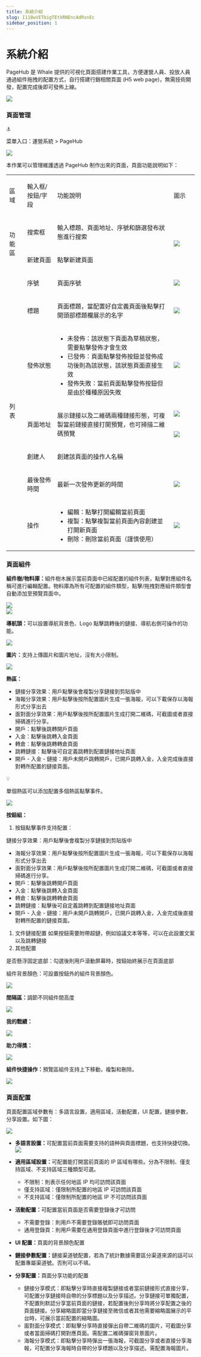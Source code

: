 ```yaml
---
title: 系統介紹
slug: I11BwVETbigTEtkRNEncAdRsnEc
sidebar_position: 1
---
```



# 系統介紹

PageHub 是 Whale 提供的可視化頁面搭建作業工具，方便運營人員、投放人員通過組件拖拽的配置方式，自行搭建行銷相關頁面 (H5 web page)，無需技術開發，配置完成後即可發佈上線。

<img src="/assets/QNumboKYuoS5qUxsoSsczZGFnX1.png" src-width="2782" src-height="2032"/>

### 頁面管理

<div class="callout callout-bg-6 callout-border-6">
<div class='callout-emoji'>⚓</div>
<p>菜單入口：運營系統 &gt; PageHub</p>
</div>

<img src="/assets/A2xbb9akyoaFX9xJzo1cR0VBn9g.png" src-width="2758" src-height="1420" align="center"/>

本作業可以管理維護透過 PageHub 制作出來的頁面，頁面功能說明如下：

<table>
<colgroup>
<col width="65"/>
<col width="128"/>
<col width="574"/>
<col width="100"/>
</colgroup>
<tbody>
<tr><td><p>區域</p></td><td><p>輸入框/按鈕/字段</p></td><td><p>功能說明</p></td><td><p>圖示</p></td></tr>
<tr><td rowspan="2"><p>功能區</p></td><td><p>搜索框</p></td><td><p>輸入標題、頁面地址、序號和篩選發布狀態進行搜索</p></td><td rowspan="2"><img src="/assets/PZHNbJLHio3dPmxrKTBcl9WdnJe.png" src-width="1280" src-height="554" align="center"/></td></tr>
<tr><td><p>新建頁面</p></td><td><p>點擊新建頁面</p></td></tr>
<tr><td rowspan="8"><p>列表</p></td><td><p>序號</p></td><td><p>頁面序號</p></td><td><img src="/assets/P0mHb8QUSo5EJOxlEENcENk8n7g.png" src-width="2276" src-height="1330" align="center"/></td></tr>
<tr><td><p>標題</p></td><td><p>頁面標題，當配置好自定義頁面後點擊打開頭部標題欄展示的名字</p></td><td><img src="/assets/UDCzbMwNHo9QUnxo0VdcP9ZWnLg.png" src-width="2244" src-height="1318" align="center"/></td></tr>
<tr><td><p>發佈狀態</p></td><td><ul>
<li>未發佈：該狀態下頁面為草稿狀態，需要點擊發佈才會生效</li>
<li>已發佈：頁面點擊發佈按鈕並發佈成功後則為該狀態，該狀態頁面直接生效</li>
<li>發佈失敗：當前頁面點擊發佈按鈕但是由於種種原因失敗</li>
</ul></td><td><img src="/assets/EkJrbOOFeoDvvCxfZ7scWOiVndf.png" src-width="2256" src-height="1308" align="center"/></td></tr>
<tr><td rowspan="2"><p>頁面地址</p></td><td rowspan="2"><p>展示鏈接以及二維碼兩種鏈接形態，可複製當前鏈接直接打開預覽，也可掃描二維碼預覽</p></td><td><img src="/assets/NAADbhZduoP3Ynxtl7ickeIAndb.png" src-width="3306" src-height="918" align="center"/></td></tr>
<tr><td><img src="/assets/HhjOb6hb2oXlEnxJ5vHc43sJnoa.png" src-width="3286" src-height="1002" align="center"/></td></tr>
<tr><td><p>創建人</p></td><td><p>創建該頁面的操作人名稱</p></td><td></td></tr>
<tr><td><p>最後發佈時間</p></td><td><p>最新一次發佈更新的時間</p></td><td><img src="/assets/EVRqbgHocoFg8JxGJ18cLgB8nHd.png" src-width="2224" src-height="1284" align="center"/></td></tr>
<tr><td><p>操作</p></td><td><ul>
<li>編輯：點擊打開編輯當前頁面</li>
<li>複製：點擊複製當前頁面內容創建並打開新頁面</li>
<li>刪除：刪除當前頁面（謹慎使用）</li>
</ul></td><td><img src="/assets/I0y3beQTFo8r69xwlVBcEdvznpe.png" src-width="2248" src-height="1256" align="center"/></td></tr>
</tbody>
</table>

### 頁面組件

<b>組件樹/物料庫：</b>組件樹木展示當前頁面中已經配置的組件列表，點擊對應組件名稱可進行編輯配置。物料庫為所有可配置的組件類型，點擊/拖拽對應組件類型會自動添加至預覽頁面中。

<div class="flex gap-3 columns-2" column-size="2">
<div class="w-[50%]" width-ratio="50">
<img src="/assets/U1RobSbOko0NeGxVaIGcjPkNnRg.png" src-width="664" src-height="754" align="center"/>
</div>
<div class="w-[50%]" width-ratio="50">
<img src="/assets/Xbv6b3d7Uo7BlVxwQ1kcHuprnLd.png" src-width="690" src-height="1268" align="center"/>
</div>
</div>

<b>導航頭：</b>可以設置導航背景色、Logo 點擊跳轉後的鏈接、導航右側可操作的功能。

<img src="/assets/LAEibgZUYoN7WMxtj6ccFxVkn3e.png" src-width="3828" src-height="1946" align="center"/>

<b>圖片：</b>支持上傳圖片和圖片地址，沒有大小限制。

<img src="/assets/QOSVbage3okHOIxNxFucfyf0nxc.png" src-width="3822" src-height="1928" align="center"/>

<b>熱區：</b>

- 鏈接分享效果：用戶點擊後會複製分享鏈接到剪貼版中
- 海報分享效果：用戶點擊後按所配置圖片生成一張海報，可以下載保存以海報形式分享出去
- 面對面分享效果：用戶點擊後按所配置圖片生成打開二維碼，可截圖或者直接掃碼進行分享。
- 開戶：點擊後跳轉開戶頁面
- 入金：點擊後跳轉入金頁面
- 轉倉：點擊後跳轉轉倉頁面
- 跳轉鏈接：點擊後可自定義跳轉到配置鏈接地址頁面
- 開戶 - 入金 - 鏈接：用戶未開戶跳轉開戶，已開戶跳轉入金，入金完成後直接對轉所配置的鏈接頁面。

<div class="callout callout-bg-3 callout-border-3">
<div class='callout-emoji'>💡</div>
<p>單個熱區可以添加配置多個熱區點擊事件。</p>
</div>

<img src="/assets/PuFhbBpJ6opZp9xW9vbc1BLKnOf.png" src-width="3812" src-height="1942" align="center"/>

<b>按鈕組：</b>

1. 按鈕點擊事件支持配置：

鏈接分享效果：用戶點擊後會複製分享鏈接到剪貼版中
- 海報分享效果：用戶點擊後按所配置圖片生成一張海報，可以下載保存以海報形式分享出去
- 面對面分享效果：用戶點擊後按所配置圖片生成打開二維碼，可截圖或者直接掃碼進行分享。
- 開戶：點擊後跳轉開戶頁面
- 入金：點擊後跳轉入金頁面
- 轉倉：點擊後跳轉轉倉頁面
- 跳轉鏈接：點擊後可自定義跳轉到配置鏈接地址頁面
- 開戶 - 入金 - 鏈接：用戶未開戶跳轉開戶，已開戶跳轉入金，入金完成後直接對轉所配置的鏈接頁面。
1. 文件鏈接配置
如果按鈕需要附帶超鏈，例如協議文本等等，可以在此設置文案以及跳轉鏈接
1. 其他配置

是否懸浮固定底部：勾選後則用戶滾動屏幕時，按鈕始終展示在頁面底部

組件背景顏色：可設置按鈕外的組件背景顏色。

<img src="/assets/GZGBbqBNGoPoIgxtOq7cym9wnEh.png" src-width="3792" src-height="1948" align="center"/>

<b>間隔區：</b>調節不同組件間高度

<img src="/assets/JbpRbGOvOoipkixUdnPcpnTFnQc.png" src-width="3810" src-height="1952" align="center"/>

<b>我的戰績：</b>

<img src="/assets/H4CcbACC1o8XGLxfBzCcTC4VnYg.png" src-width="3824" src-height="1918" align="center"/>

<b>助力得獎：</b>

<img src="/assets/FxJfbNUOLowS5jxGRKJcPtponWd.png" src-width="3786" src-height="1868" align="center"/>

<b>組件快捷操作：</b>預覽區組件支持上下移動，複製和刪除。

<img src="/assets/Tp0KbT1LBoj4nTx511ocArPUndg.png" src-width="2406" src-height="1832"/>

### 頁面<b>配置</b>

頁面配置區域參數有：多語言設置，適用區域，活動配置，UI 配置，鏈接參數，分享設置。如下圖：

<img src="/assets/WKSTbprfqoHdqTx0qiJcYP16n5g.png" src-width="696" src-height="632"/>

- <b>多語言設置：</b>可配置當前頁面需要支持的語种與頁面標題，也支持快捷切換。
    <img src="/assets/FZX3bHPF9oRR7bx0gqycC7X7n6d.png" src-width="800" src-height="356"/>

- <b>適用區域設置：</b>可配置能打開當前頁面的 IP 區域有哪些。分為不限制、僅支持區域、不支持區域三種類型可選。
    - 不限制：則表示任何地區 IP 均可訪問該頁面
    - 僅支持區域：僅限制所配置的地區 IP 可訪問該頁面
    - 不支持區域：僅限制所配置的地區 IP 不可訪問該頁面

- <b>活動配置：</b>可配置當前頁面是否需要登錄後才可訪問
    - 不需要登錄：則用戶不需要登錄賬號即可訪問頁面
    - 通用登錄頁：則用戶需要在通用登錄頁面中進行登錄後才可訪問頁面

- <b>UI 配置：</b>頁面的背景顏色配置
- <b>鏈接參數配置：</b>鏈接渠道號配置，若為了統計數據需要區分渠道來源的話可以配置專屬渠道號。否則可以不填。
- <b>分享配置</b><b>：</b>頁面分享功能的配置
    - 鏈接分享模式：即點擊分享時直接複製鏈接或者當前鏈接形式直接分享，可配置分享鏈接時自帶的分享標題以及分享描述。分享鏈接可單獨配置，不配置則默認分享當前頁面的鏈接，若配置後則分享時將分享配置之後的頁面鏈接。分享縮略圖即當分享鏈接至微信或者其他需要縮略圖展示的平台時，可展示當前配置的縮略圖。
    - 面對面分享模式：即點擊分享時直接彈出自帶二維碼的圖片，可截圖分享或者當面掃碼打開對應頁面。需配置二維碼彈窗背景圖片。
    - 海報分享模式：即點擊分享時彈出一張海報，可截圖分享或者直接分享海報，可配置分享海報時自帶的分享標題以及分享描述。需配置海報圖片。

